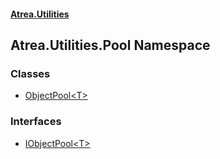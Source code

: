 #### [Atrea.Utilities](./index.md 'index')
## Atrea.Utilities.Pool Namespace
### Classes
- [ObjectPool&lt;T&gt;](./Atrea-Utilities-Pool-ObjectPool-T-.md 'Atrea.Utilities.Pool.ObjectPool&lt;T&gt;')
### Interfaces
- [IObjectPool&lt;T&gt;](./Atrea-Utilities-Pool-IObjectPool-T-.md 'Atrea.Utilities.Pool.IObjectPool&lt;T&gt;')

